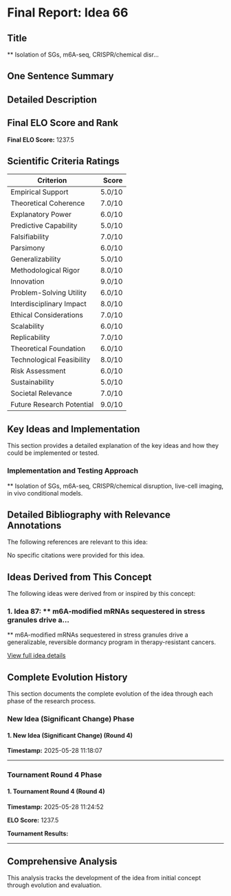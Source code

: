 # Final Report: Idea 66

## Title

** Isolation of SGs, m6A-seq, CRISPR/chemical disr...

## One Sentence Summary



## Detailed Description




## Final ELO Score and Rank

**Final ELO Score:** 1237.5

## Scientific Criteria Ratings

| Criterion | Score |
|---|---:|
| Empirical Support | 5.0/10 |
| Theoretical Coherence | 7.0/10 |
| Explanatory Power | 6.0/10 |
| Predictive Capability | 5.0/10 |
| Falsifiability | 7.0/10 |
| Parsimony | 6.0/10 |
| Generalizability | 5.0/10 |
| Methodological Rigor | 8.0/10 |
| Innovation | 9.0/10 |
| Problem-Solving Utility | 6.0/10 |
| Interdisciplinary Impact | 8.0/10 |
| Ethical Considerations | 7.0/10 |
| Scalability | 6.0/10 |
| Replicability | 7.0/10 |
| Theoretical Foundation | 6.0/10 |
| Technological Feasibility | 8.0/10 |
| Risk Assessment | 6.0/10 |
| Sustainability | 5.0/10 |
| Societal Relevance | 7.0/10 |
| Future Research Potential | 9.0/10 |

## Key Ideas and Implementation

This section provides a detailed explanation of the key ideas and how they could be implemented or tested.

### Implementation and Testing Approach

** Isolation of SGs, m6A-seq, CRISPR/chemical disruption, live-cell imaging, in vivo conditional models.


## Detailed Bibliography with Relevance Annotations

The following references are relevant to this idea:

No specific citations were provided for this idea.


## Ideas Derived from This Concept

The following ideas were derived from or inspired by this concept:

### 1. Idea 87: ** m6A-modified mRNAs sequestered in stress granules drive a...

** m6A-modified mRNAs sequestered in stress granules drive a generalizable, reversible dormancy program in therapy-resistant cancers.

[View full idea details](idea_87_final.md)

## Complete Evolution History

This section documents the complete evolution of the idea through each phase of the research process.

### New Idea (Significant Change) Phase

#### 1. New Idea (Significant Change) (Round 4)
**Timestamp:** 2025-05-28 11:18:07



---

### Tournament Round 4 Phase

#### 1. Tournament Round 4 (Round 4)
**Timestamp:** 2025-05-28 11:24:52

**ELO Score:** 1237.5

**Tournament Results:**



---

## Comprehensive Analysis

This analysis tracks the development of the idea from initial concept through evolution and evaluation.

